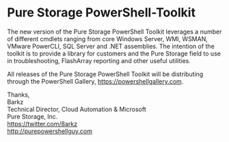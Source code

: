 # Pure Storage PowerShell-Toolkit

The new version of the Pure Storage PowerShell Toolkit leverages a number of different cmdlets ranging from core Windows Server, WMI, WSMAN, VMware PowerCLI, SQL Server and .NET assemblies. The intention of the toolkit is to provide a library for customers and the Pure Storage field to use in troubleshooting, FlashArray reporting and other useful utilities.

All releases of the Pure Storage PowerShell Toolkit will be distributing through the PowerShell Gallery, https://powershellgallery.com. 

Thanks,<br>
Barkz<br>
Technical Director, Cloud Automation & Microsoft<br>
Pure Storage, Inc.<br>
https://twitter.com/8arkz<br>
http://purepowershellguy.com<br>
